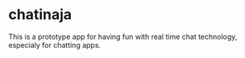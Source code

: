 # chatinaja

This is a prototype app for having fun with real time chat technology, especialy for chatting apps.